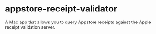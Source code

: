 # appstore-receipt-validator
A Mac app that allows you to query Appstore receipts against the Apple receipt validation server.
